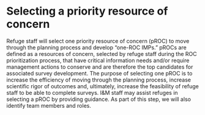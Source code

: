 # Selecting a priority resource of concern 

Refuge staff will select one priority resource of concern (pROC) to move through the planning process and develop “one-ROC IMPs.” pROCs are defined as a resources of concern, selected by refuge staff during the ROC prioritization process, that have critical information needs and/or require management actions to conserve and are therefore the top candidates for associated survey development. The purpose of selecting one pROC is to increase the efficiency of moving through the planning process, increase scientific rigor of outcomes and, ultimately, increase the feasibility of refuge staff to be able to complete surveys. I&M staff may assist refuges in selecting a pROC by providing guidance. As part of this step, we will also identify team members and roles.   
